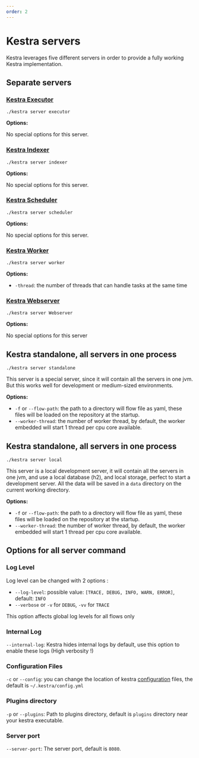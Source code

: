 ```yaml
---
order: 2
---
```

# Kestra servers
Kestra leverages five different servers in order to provide a fully working Kestra implementation.

## Separate servers


### [Kestra Executor](../../architecture#executor)

`./kestra server executor`

**Options:**

No special options for this server.

### [Kestra Indexer](../../architecture#indexer)

`./kestra server indexer`

**Options:**

No special options for this server.

### [Kestra Scheduler](../../architecture#scheduler)

`./kestra server scheduler`

**Options:**

No special options for this server.

### [Kestra Worker](../../architecture#worker)

`./kestra server worker`

**Options:**

* `-thread`: the number of threads that can handle tasks at the same time

### [Kestra Webserver](../../architecture#webserver)

`./kestra server Webserver`

**Options:**

No special options for this server

## Kestra standalone, all servers in one process

`./kestra server standalone`

This server is a special server, since it will contain all the servers in one jvm.
But this works well for development or medium-sized environments.


**Options:**

* `-f` or `--flow-path`: the path to a directory will flow file as yaml, these files will be loaded on the repository at the startup.
* `--worker-thread`: the number of worker thread, by default, the worker embedded will start 1 thread per cpu core available.

## Kestra standalone, all servers in one process

`./kestra server local`

This server is a local development server, it will contain all the servers in one jvm, and use a local database (h2), and local storage, perfect to start a development server. All the data will be saved in a `data` directory on the current working directory.

**Options:**

* `-f` or `--flow-path`: the path to a directory will flow file as yaml, these files will be loaded on the repository at the startup.
* `--worker-thread`: the number of worker thread, by default, the worker embedded will start 1 thread per cpu core available.


## Options for all server command

### Log Level
Log level can be changed with 2 options :

- `--log-level`: possible value: `[TRACE, DEBUG, INFO, WARN, ERROR]`, default: `INFO`
-  `--verbose` or `-v` for `DEBUG`, `-vv` for `TRACE`

This option affects global log levels for all flows only

### Internal Log
`--internal-log`: Kestra hides internal logs by default, use this option to enable these logs (High verbosity !)

### Configuration Files

`-c` or `--config`: you can change the location of kestra [configuration](../configuration) files, the default is `~/.kestra/config.yml`

### Plugins directory

`-p` or `--plugins`: Path to plugins directory, default is `plugins` directory near your kestra executable.

### Server port

`--server-port`: The server port, default is `8080`.
